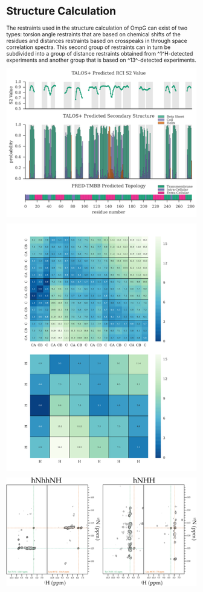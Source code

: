 
Structure Calculation
=====================

The restraints used in the structure calculation of OmpG can exist of two types: torsion angle restraints that are based on chemical shifts of the residues and distances restraints based on crosspeaks in through space correlation spectra. This second group of restraints can in turn be subdivided into a group of distance restraints obtained from ^1^H-detected experiments and another group that is based on ^13^-detected experiments.

![Prediction of the secondary structure of OmpG by TALOS+ and PRED-TMBB. TALOS+ uses the secondary chemical shifts to predict the secondary structure of each residue. PRED-TMBB is a algorithm that solely relies on the sequence and predicts which parts of the sequence are intra-cellular, extra-cellular and transmembrane given the molecule is a transmembrane beta-barrel.](figures/secondary_structure_and_topology_prediction.svg)



![Average distances between carbon nuclei (top), and the amide protons in the backbone (bottom) in anti-parallel betasheets. The residues i and j are two residues that are facing one another in the oposing strands of the betasheet and are linked with two hydrogen bonds.](figures/distances_in_antiparallel_betasheet.svg)



![Strips in the hNhhNH and NNH corresponding to the cross-strand inaction between the backbone amide groups of Tyrosine 76 and Leucine 88.](figures/through_space_proton_detected_strips_Tyr76_Leu88.svg)



